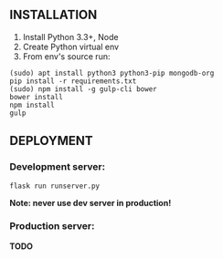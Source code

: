 INSTALLATION
------------

1. Install Python 3.3+, Node
2. Create Python virtual env
3. From env's source run:
```
(sudo) apt install python3 python3-pip mongodb-org
pip install -r requirements.txt
(sudo) npm install -g gulp-cli bower
bower install
npm install
gulp
```

DEPLOYMENT
----------

### Development server:

`flask run runserver.py`

**Note: never use dev server in production!**

### Production server:

**TODO**

